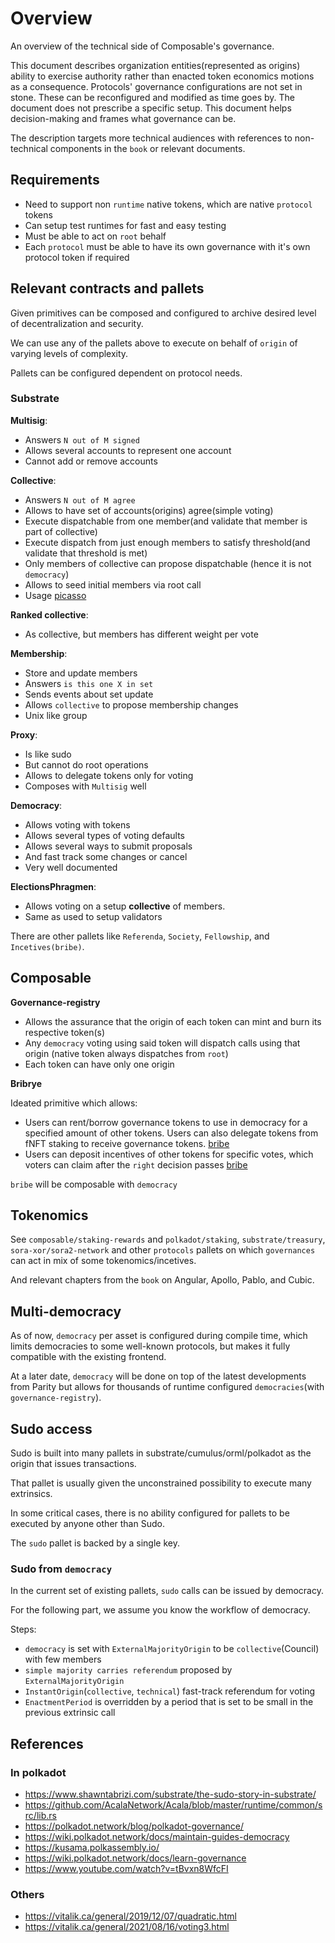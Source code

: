 # Overview

An overview of the technical side of Composable's governance.

This document describes organization entities(represented as origins) ability to exercise authority rather than enacted token economics motions as a consequence.
Protocols' governance configurations are not set in stone. These can be reconfigured and modified as time goes by. The document does not prescribe a specific setup.
This document helps decision-making and frames what governance can be.

The description targets more technical audiences with references to non-technical components in the `book` or relevant documents.

## Requirements

- Need to support non `runtime` native tokens, which are native `protocol` tokens
- Can setup test runtimes for fast and easy testing
- Must be able to act on `root` behalf
- Each `protocol` must be able to have its own governance with it's own protocol token if required

## Relevant contracts and pallets

Given primitives can be composed and configured to archive desired level of decentralization and security.

We can use any of the pallets above to execute on behalf of `origin` of varying levels of complexity.

Pallets can be configured dependent on protocol needs.

### Substrate

**Multisig**:

- Answers `N out of M signed`
- Allows several accounts to represent one account
- Cannot add or remove accounts

 **Collective**:

- Answers `N out of M agree`
- Allows to have set of accounts(origins) agree(simple voting)
- Execute dispatchable from one member(and validate that member is part of collective)
- Execute dispatch from just enough members to satisfy threshold(and validate that threshold is
   met)
- Only members of collective can propose dispatchable (hence it is not `democracy`)
- Allows to seed initial members via root call
- Usage [picasso](../book/src/products/the-picasso-parachain/council.md)

 **Ranked collective**:

- As collective, but members has different weight per vote

 **Membership**:

- Store and update members
- Answers `is this one X in set`
- Sends events about set update
- Allows `collective` to propose membership changes
- Unix like group

 **Proxy**:

- Is like sudo
- But cannot do root operations
- Allows to delegate tokens only for voting
- Composes with `Multisig` well

**Democracy**:

- Allows voting with tokens
- Allows several types of voting defaults
- Allows several ways to submit proposals
- And fast track some changes or cancel
- Very well documented

**ElectionsPhragmen**:

- Allows voting on a setup **collective** of members.
- Same as used to setup validators

There are other pallets like `Referenda`, `Society`, `Fellowship`, and `Incetives(bribe)`.

## Composable

 **Governance-registry**

- Allows the assurance that the origin of each token can mint and burn its respective token(s)
- Any `democracy` voting using said token will dispatch calls using that origin (native token always dispatches from `root`)
- Each token can have only one origin

 **Bribrye**

Ideated primitive which allows:

- Users can rent/borrow governance tokens to use in democracy for a specified amount of other tokens. Users can also delegate tokens from fNFT staking to receive governance tokens. [bribe]
- Users can deposit incentives of other tokens for specific votes, which voters can claim after the `right` decision passes [bribe]

`bribe` will be composable with `democracy`

## Tokenomics

See `composable/staking-rewards` and `polkadot/staking`, `substrate/treasury`, `sora-xor/sora2-network` and other `protocols` pallets on which `governances` can act in mix of some tokenomics/incetives.

And relevant chapters from the `book` on Angular, Apollo, Pablo, and Cubic.

## Multi-democracy

As of now, `democracy` per asset is configured during compile time, which limits democracies to some well-known protocols, but makes it fully compatible with the existing frontend.

At a later date, `democracy` will be done on top of the latest developments from Parity but allows for thousands of runtime configured `democracies`(with `governance-registry`).

## Sudo access

Sudo is built into many pallets in substrate/cumulus/orml/polkadot as the origin that issues transactions.

That pallet is usually given the unconstrained possibility to execute many extrinsics.

In some critical cases, there is no ability configured for pallets to be executed by anyone other than Sudo.

The `sudo` pallet is backed by a single key.

### Sudo from `democracy`

In the current set of existing pallets, `sudo` calls can be issued by democracy.

For the following part, we assume you know the workflow of democracy.

Steps:

- `democracy` is set with `ExternalMajorityOrigin` to be `collective`(Council) with few members
- `simple majority carries referendum` proposed by `ExternalMajorityOrigin`
- `InstantOrigin`(`collective`, `technical`) fast-track referendum for voting
- `EnactmentPeriod` is overridden by a period that is set to be small in the previous extrinsic call

## References

### In polkadot

- <https://www.shawntabrizi.com/substrate/the-sudo-story-in-substrate/>
- <https://github.com/AcalaNetwork/Acala/blob/master/runtime/common/src/lib.rs>
- <https://polkadot.network/blog/polkadot-governance/>
- <https://wiki.polkadot.network/docs/maintain-guides-democracy>
- <https://kusama.polkassembly.io/>
- <https://wiki.polkadot.network/docs/learn-governance>
- <https://www.youtube.com/watch?v=tBvxn8WfcFI>

### Others

- <https://vitalik.ca/general/2019/12/07/quadratic.html>
- <https://vitalik.ca/general/2021/08/16/voting3.html>

[bribe]: https://bribe.gitbook.io/bribe/
